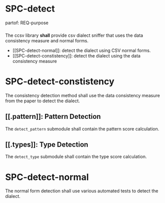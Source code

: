 # SPC-detect
partof: REQ-purpose
###

The ccsv library **shall** provide csv dialect sniffer that uses the data 
consistency measure and normal forms.

- [[SPC-detect-normal]]: detect the dialect using CSV normal forms.
- [[SPC-detect-constistency]]: detect the dialect using the data consistency 
  measure


# SPC-detect-constistency

The consistency detection method shall use the data consistency measure from 
the paper to detect the dialect.

## [[.pattern]]: Pattern Detection

The ``detect_pattern`` submodule shall contain the pattern score calculation.

## [[.types]]: Type Detection

The ``detect_type`` submodule shall contain the type score calculation.


# SPC-detect-normal

The normal form detection shall use various automated tests to detect the 
dialect.